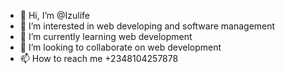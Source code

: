 - 👋 Hi, I’m @Izulife
- 👀 I’m interested in web developing and software management 
- 🌱 I’m currently learning web development 
- 💞️ I’m looking to collaborate on web development 
- 📫 How to reach me +2348104257878

<!---
Izulife/Izulife is a ✨ special ✨ repository because its `README.md` (this file) appears on your GitHub profile.
You can click the Preview link to take a look at your changes.
--->
